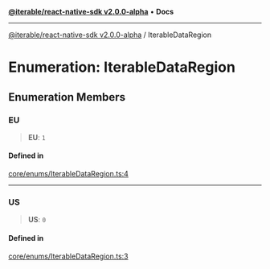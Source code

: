 [**@iterable/react-native-sdk v2.0.0-alpha**](../README.md) • **Docs**

***

[@iterable/react-native-sdk v2.0.0-alpha](../globals.md) / IterableDataRegion

# Enumeration: IterableDataRegion

## Enumeration Members

### EU

> **EU**: `1`

#### Defined in

[core/enums/IterableDataRegion.ts:4](https://github.com/Iterable/react-native-sdk/blob/33a336d972ce3f91e45be0626b4337400455463a/src/core/enums/IterableDataRegion.ts#L4)

***

### US

> **US**: `0`

#### Defined in

[core/enums/IterableDataRegion.ts:3](https://github.com/Iterable/react-native-sdk/blob/33a336d972ce3f91e45be0626b4337400455463a/src/core/enums/IterableDataRegion.ts#L3)
